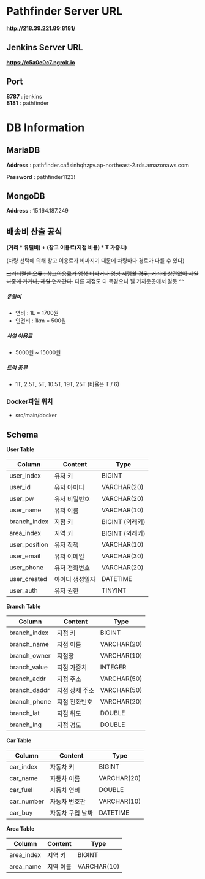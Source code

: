 # Pathfinder Server URL
**http://218.39.221.89:8181/**

## Jenkins Server URL 
**https://c5a0e0c7.ngrok.io**

## Port
**8787** : jenkins  
**8181** : pathfinder  

# DB Information

## MariaDB
**Address** :  pathfinder.ca5sinhqhzpv.ap-northeast-2.rds.amazonaws.com

**Password** : pathfinder1123!

## MongoDB
**Address** : 15.164.187.249

## 배송비 산출 공식

**(거리 * 유틸비) + (창고 이용료(지점 비용) * T 가중치)**

(차량 선택에 의해 창고 이용료가 비싸지기 때문에 차량마다 경로가 다를 수 있다)

~~크리티컬한 오류 : 창고이용료가 엄청 비싸거나 엄청 저렴할 경우, 거리에 상관없이 제일 나중에 가거나, 제일 먼저간다.~~
다른 지점도 다 똑같으니 젤 가까운곳에서 갈듯 ^^

##### 유틸비
- 연비 : 1L = 1700원
- 인건비 : 1km = 500원

##### 시설 이용료
- 5000원 ~ 15000원

##### 트럭 종류
- 1T, 2.5T, 5T, 10.5T, 19T, 25T (비율은 T / 6)

### Docker파일 위치
- src/main/docker

## Schema
**User Table**

Column | Content | Type
------- | ------- | -------
user_index | 유저 키 | BIGINT
user_id | 유저 아이디 | VARCHAR(20)
user_pw | 유저 비밀번호 | VARCHAR(20)
user_name | 유저 이름 | VARCHAR(10)
branch_index | 지점 키 | BIGINT (외래키)
area_index | 지역 키 | BIGINT (외래키)
user_position | 유저 직책 | VARCHAR(10)
user_email | 유저 이메일 | VARCHAR(30)
user_phone | 유저 전화번호 | VARCHAR(20)
user_created | 아이디 생성일자 | DATETIME
user_auth | 유저 권한 | TINYINT

**Branch Table**

Column | Content | Type
------- | ------- | -------
branch_index | 지점 키 | BIGINT
branch_name | 지점 이름 | VARCHAR(20)
branch_owner | 지점장 | VARCHAR(10)
branch_value | 지점 가중치 | INTEGER
branch_addr | 지점 주소 | VARCHAR(50)
branch_daddr | 지점 상세 주소 | VARCHAR(50)
branch_phone | 지점 전화번호 | VARCHAR(20)
branch_lat | 지점 위도 | DOUBLE
branch_lng | 지점 경도 | DOUBLE

**Car Table**

Column | Content | Type
------- | ------- | -------
car_index | 자동차 키 | BIGINT
car_name | 자동차 이름 | VARCHAR(20)
car_fuel | 자동차 연비 | DOUBLE
car_number | 자동차 번호판 | VARCHAR(10)
car_buy | 자동차 구입 날짜 | DATETIME

**Area Table**

Column | Content | Type
------- | ------- | -------
area_index | 지역 키 | BIGINT
area_name | 지역 이름 | VARCHAR(10)